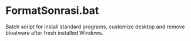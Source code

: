 # FormatSonrasi.bat
Batch script for install standard programs, customize desktop and remove bloatware after fresh installed Windows. 
